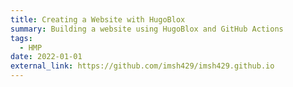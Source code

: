 ```yaml
---
title: Creating a Website with HugoBlox
summary: Building a website using HugoBlox and GitHub Actions
tags:
  - HMP
date: 2022-01-01
external_link: https://github.com/imsh429/imsh429.github.io
---
```

